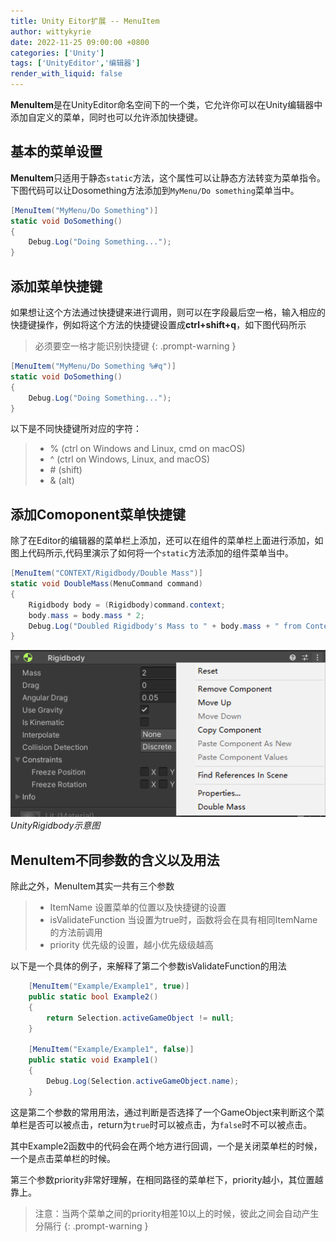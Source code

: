 ```yaml
---
title: Unity Eitor扩展 -- MenuItem
author: wittykyrie
date: 2022-11-25 09:00:00 +0800
categories: ['Unity']
tags: ['UnityEditor','编辑器']
render_with_liquid: false
---
```


**MenuItem**是在UnityEditor命名空间下的一个类，它允许你可以在Unity编辑器中添加自定义的菜单，同时也可以允许添加快捷键。

## 基本的菜单设置
**MenuItem**只适用于静态`static`方法，这个属性可以让静态方法转变为菜单指令。下图代码可以让Dosomething方法添加到`MyMenu/Do something`菜单当中。
``` c#
[MenuItem("MyMenu/Do Something")]
static void DoSomething()
{
    Debug.Log("Doing Something...");
}
```

## 添加菜单快捷键

如果想让这个方法通过快捷键来进行调用，则可以在字段最后空一格，输入相应的快捷键操作，例如将这个方法的快捷键设置成**ctrl+shift+q**，如下图代码所示
>必须要空一格才能识别快捷键
{: .prompt-warning }

``` c#
[MenuItem("MyMenu/Do Something %#q")]
static void DoSomething()
{
    Debug.Log("Doing Something...");
}
```
以下是不同快捷键所对应的字符：
>+ % (ctrl on Windows and Linux, cmd on macOS)
>+ ^ (ctrl on Windows, Linux, and macOS)
>+ \# (shift)
>+ & (alt)

## 添加Comoponent菜单快捷键

除了在Editor的编辑器的菜单栏上添加，还可以在组件的菜单栏上面进行添加，如图上代码所示,代码里演示了如何将一个`static`方法添加的组件菜单当中。

```c#
[MenuItem("CONTEXT/Rigidbody/Double Mass")]
static void DoubleMass(MenuCommand command)
{
    Rigidbody body = (Rigidbody)command.context;
    body.mass = body.mass * 2;
    Debug.Log("Doubled Rigidbody's Mass to " + body.mass + " from Context Menu.");
}
```

![](/assets/2022-11-25/1.png)_UnityRigidbody示意图_

## MenuItem不同参数的含义以及用法

除此之外，MenuItem其实一共有三个参数
>+ ItemName 设置菜单的位置以及快捷键的设置
>+ isValidateFunction 当设置为true时，函数将会在具有相同ItemName的方法前调用
>+ priority 优先级的设置，越小优先级级越高

以下是一个具体的例子，来解释了第二个参数isValidateFunction的用法

```c#
    [MenuItem("Example/Example1", true)]
    public static bool Example2()
    {
        return Selection.activeGameObject != null;
    }
    
    [MenuItem("Example/Example1", false)]
    public static void Example1()
    {
        Debug.Log(Selection.activeGameObject.name);
    }
```

这是第二个参数的常用用法，通过判断是否选择了一个GameObject来判断这个菜单栏是否可以被点击，return为`true`时可以被点击，为`false`时不可以被点击。

其中Example2函数中的代码会在两个地方进行回调，一个是关闭菜单栏的时候，一个是点击菜单栏的时候。

第三个参数priority非常好理解，在相同路径的菜单栏下，priority越小，其位置越靠上。
>注意：当两个菜单之间的priority相差10以上的时候，彼此之间会自动产生分隔行
{: .prompt-warning }